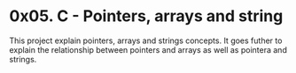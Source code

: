 # 0x05. C - Pointers, arrays and string

This project explain pointers, arrays and strings concepts. It goes futher to explain the relationship between pointers and arrays as well as pointera and strings. 

